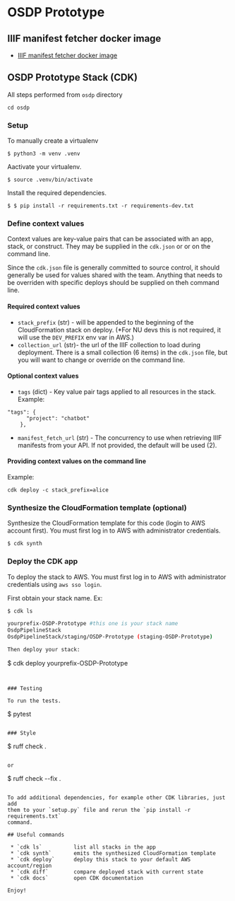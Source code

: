 
# OSDP Prototype

## IIIF manifest fetcher docker image

 - [IIIF manifest fetcher docker image](iiif/README.md)

## OSDP Prototype Stack (CDK)

All steps performed from `osdp` directory

```
cd osdp
```

### Setup

To manually create a virtualenv

```
$ python3 -m venv .venv
```

Aactivate your virtualenv.

```
$ source .venv/bin/activate
```

Install the required dependencies.

```
$ $ pip install -r requirements.txt -r requirements-dev.txt
```

### Define context values

Context values are key-value pairs that can be associated with an app, stack, or construct. They may be supplied in the `cdk.json` or or on the command line.

Since the `cdk.json` file is generally committed to source control, it should generally be used for values shared with the team. Anything that needs to be overriden with specific deploys should be supplied on theh command line. 

#### Required context values

- `stack_prefix` (str) - will be appended to the beginning of the CloudFormation stack on deploy. (*For NU devs this is not required, it will use the `DEV_PREFIX` env var in AWS.)
- `collection_url` (str)- the url of the IIIF collection to load during deployment. There is a small collection (6 items) in the `cdk.json` file, but you will want to change or override on the command line.

#### Optional context values

- `tags` (dict) - Key value pair tags applied to all resources in the stack. Example: 
```
"tags": {
      "project": "chatbot"
    },
```
- `manifest_fetch_url` (str) - The concurrency to use when retrieving IIIF manifests from your API. If not provided, the default will be used (2). 


#### Providing context values on the command line

Example: 
```
cdk deploy -c stack_prefix=alice
```

### Synthesize the CloudFormation template (optional)

Synthesize the CloudFormation template for this code (login to AWS account first). You must first log in to AWS with administrator credentials.

```
$ cdk synth
```

### Deploy the CDK app

To deploy the stack to AWS. You must first log in to AWS with administrator credentials using `aws sso login`.

First obtain your stack name. Ex: 
```bash
$ cdk ls

yourprefix-OSDP-Prototype #this one is your stack name
OsdpPipelineStack
OsdpPipelineStack/staging/OSDP-Prototype (staging-OSDP-Prototype)

Then deploy your stack: 

```
$ cdk deploy yourprefix-OSDP-Prototype
``` 


### Testing

To run the tests.

```
$ pytest
```

### Style 

```
$ ruff check .
```

or 

```
$ ruff check --fix .
```

To add additional dependencies, for example other CDK libraries, just add
them to your `setup.py` file and rerun the `pip install -r requirements.txt`
command.

## Useful commands

 * `cdk ls`          list all stacks in the app
 * `cdk synth`       emits the synthesized CloudFormation template
 * `cdk deploy`      deploy this stack to your default AWS account/region
 * `cdk diff`        compare deployed stack with current state
 * `cdk docs`        open CDK documentation

Enjoy!
